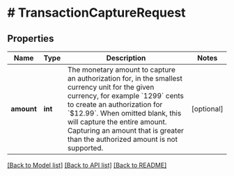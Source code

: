 # # TransactionCaptureRequest

## Properties

Name | Type | Description | Notes
------------ | ------------- | ------------- | -------------
**amount** | **int** | The monetary amount to capture an authorization for, in the smallest currency unit for the given currency, for example &#x60;1299&#x60; cents to create an authorization for &#x60;$12.99&#x60;.  When omitted blank, this will capture the entire amount.  Capturing an amount that is greater than the authorized amount is not supported. | [optional]

[[Back to Model list]](../../README.md#models) [[Back to API list]](../../README.md#endpoints) [[Back to README]](../../README.md)
